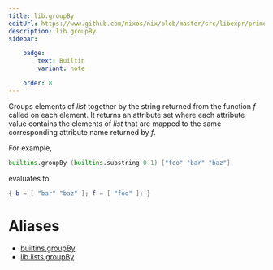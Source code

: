 ```yaml
---
title: lib.groupBy
editUrl: https://www.github.com/nixos/nix/blob/master/src/libexpr/primops.cc
description: lib.groupBy
sidebar:

    badge:
        text: Builtin
        variant: note

    order: 8
---
```


Groups elements of *list* together by the string returned from the
function *f* called on each element. It returns an attribute set
where each attribute value contains the elements of *list* that are
mapped to the same corresponding attribute name returned by *f*.

For example,

```nix
builtins.groupBy (builtins.substring 0 1) ["foo" "bar" "baz"]
```

evaluates to

```nix
{ b = [ "bar" "baz" ]; f = [ "foo" ]; }
```


# Aliases

- [builtins.groupBy](/nix-doc-comments/reference/builtins/builtins-groupby)
- [lib.lists.groupBy](/nix-doc-comments/reference/lib/lists/lib-lists-groupby)


